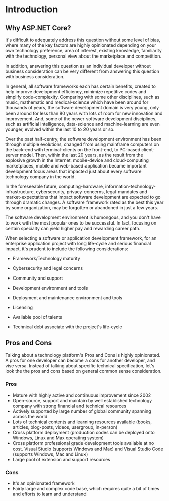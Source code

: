 # Introduction

## Why ASP.NET Core?

It's difficult to adequately address this question without some level of bias, where many of the key factors are highly opinionated depending on your own technology preference, area of interest, existing knowledge, familiarity with the technology, personal view about the marketplace and competition.  

In addition, answering this question as an individual developer without business consideration can be very different from answering this question with business consideration.

In general, all software frameworks each has certain benefits, created to help improve development efficiency, minimize repetitive codes and simplify code-complexity.  Comparing with some other disciplines, such as music, mathematic and medical-science which have been around for thousands of years, the software development domain is very young, only been around for less than 80 years with lots of room for new innovation and improvement.  And, some of the newer software development disciplines, such as artificial intelligence, data-science and machine-learning are even younger, evolved within the last 10 to 20 years or so.

Over the past half-centry, the software development environment has been through multiple evolutions, changed from using mainframe computers on the back-end with terminal-clients on the front-end, to PC-based client-server model. Then, within the last 20 years, as the result from the explosive growth in the Internet, mobile-device and cloud-computing marketplaces, mobile and web-based application became important development focus areas that impacted just about every software technology company in the world.

In the foreseeable future, computing-hardware, information-technology-infrastructure, cybersecurity, privacy-concerns, legal-mandates and market-expectations that impact software development are expected to go through dramatic changes.  A software framework rated as the best this year by some organization, may be forgotten or abandoned in just a few years.

The software development environment is humongous, and you don't have to work with the most popular ones to be successful.  In fact, focusing on certain specialty can yield higher pay and rewarding career path.

When selecting a software or application development framework, for an enterprise application project with long life-cycle and serious financial impact, it's prudent to include the following considerations:

  - Framework/Technology maturity

  - Cybersecurity and legal concerns

  - Community and support

  - Development environment and tools

  - Deployment and maintenance environment and tools

  - Licensing

  - Available pool of talents

  - Technical debt associate with the project's life-cycle

## Pros and Cons  

Talking about a technology platform's Pros and Cons is highly opinionated.  A pros for one developer can become a cons for another developer, and vise versa.
Instead of talking about specific technical specification, let's look the the pros and cons based on general common sense consideration. 

### Pros
  - Mature with highly active and continuous improvement since 2002
  - Open-source, support and maintain by well established technology company with strong financial and technical resources
  - Actively supported by large number of global community spanning across the world   
  - Lots of technical contents and learning resources available (books, articles, blog-posts, videos, usergroup, in-person)
  - Cross platform deployment (production codes can be deployed onto Windows, Linux and Max operating system)
  - Cross platform professional grade development tools available at no cost. Visual Studio (supports Windows and Max) and Visual Studio Code (supports Windows, Mac and Linux)
  - Large pool of extension and support resources

### Cons
  - It's an opinionated framework
  - Fairly large and complex code base, which requires quite a bit of times and efforts to learn and understand


